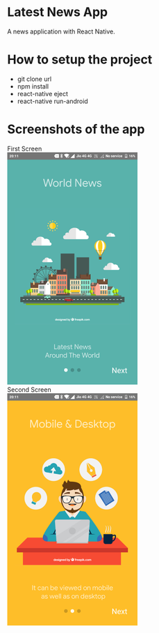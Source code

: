 # Latest News App

A news application with React Native. 


# How to setup the project

  - git clone url
  - npm install
  - react-native eject
  - react-native run-android
  
# Screenshots of the app

<div align="centre">
First Screen
</div>


<div align="centre">
    <img src="/screenshots/FIRST_SCREEN.png" width="300px"</img> 
</div>

<div align="centre">
Second Screen
</div>


<div align="centre">
    <img src="/screenshots/SECOND_SCREEN.png" width="300px"</img> 
</div>




